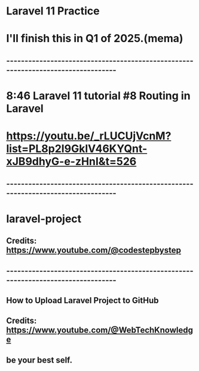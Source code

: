 # Laravel 11 Practice

# I'll finish this in Q1 of 2025.(mema)

## ---------------------------------------------------------------------------------

# 8:46 Laravel 11 tutorial #8 Routing in Laravel
# https://youtu.be/_rLUCUjVcnM?list=PL8p2I9GklV46KYQnt-xJB9dhyG-e-zHnI&t=526

## ---------------------------------------------------------------------------------

# laravel-project
## Credits: https://www.youtube.com/@codestepbystep

## ---------------------------------------------------------------------------------

## How to Upload Laravel Project to GitHub

## Credits: https://www.youtube.com/@WebTechKnowledge

## be your best self.
